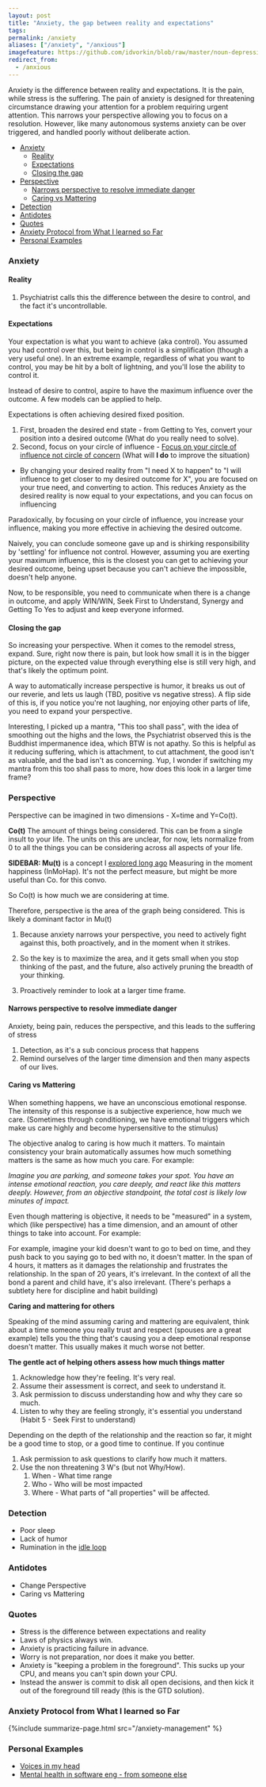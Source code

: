```yaml
---
layout: post
title: "Anxiety, the gap between reality and expectations"
tags:
permalink: /anxiety
aliases: ["/anxiety", "/anxious"]
imagefeature: https://github.com/idvorkin/blob/raw/master/noun-depression.png
redirect_from:
  - /anxious
---
```


Anxiety is the difference between reality and expectations. It is the pain, while stress is the suffering. The pain of anxiety is designed for threatening circumstance drawing your attention for a problem requiring urgent attention. This narrows your perspective allowing you to focus on a resolution. However, like many autonomous systems anxiety can be over triggered, and handled poorly without deliberate action.

<!-- prettier-ignore-start -->

<!-- vim-markdown-toc-start -->

- [Anxiety](#anxiety)
    - [Reality](#reality)
    - [Expectations](#expectations)
    - [Closing the gap](#closing-the-gap)
- [Perspective](#perspective)
    - [Narrows perspective to resolve immediate danger](#narrows-perspective-to-resolve-immediate-danger)
    - [Caring vs Mattering](#caring-vs-mattering)
- [Detection](#detection)
- [Antidotes](#antidotes)
- [Quotes](#quotes)
- [Anxiety Protocol from What I learned so Far](#anxiety-protocol-from-what-i-learned-so-far)
- [Personal Examples](#personal-examples)

<!-- vim-markdown-toc -->
<!-- prettier-ignore-end -->

### Anxiety

#### Reality

1. Psychiatrist calls this the difference between the desire to control, and the fact it's uncontrollable.

#### Expectations

Your expectation is what you want to achieve (aka control). You assumed you had control over this, but being in control is a simplification (though a very useful one). In an extreme example, regardless of what you want to control, you may be hit by a bolt of lightning, and you'll lose the ability to control it.

Instead of desire to control, aspire to have the maximum influence over the outcome. A few models can be applied to help.

Expectations is often achieving desired fixed position.

1. First, broaden the desired end state - from Getting to Yes, convert your position into a desired outcome (What do you really need to solve).
1. Second, focus on your circle of influence - [Focus on your circle of influence not circle of concern](/7h-c1) (What will **I do** to improve the situation)

- By changing your desired reality from "I need X to happen" to "I will influence to get closer to my desired outcome for X", you are focused on your true need, and converting to action. This reduces Anxiety as the desired reality is now equal to your expectations, and you can focus on influencing

Paradoxically, by focusing on your circle of influence, you increase your influence, making you more effective in achieving the desired outcome.

Naively, you can conclude someone gave up and is shirking responsibility by 'settling' for influence not control. However, assuming you are exerting your maximum influence, this is the closest you can get to achieving your desired outcome, being upset because you can't achieve the impossible, doesn't help anyone.

Now, to be responsible, you need to communicate when there is a change in outcome, and apply WIN/WIN, Seek First to Understand, Synergy and Getting To Yes to adjust and keep everyone informed.

#### Closing the gap

So increasing your perspective. When it comes to the remodel stress, expand. Sure, right now there is pain, but look how small it is in the bigger picture, on the expected value through everything else is still very high, and that's likely the optimum point.

A way to automatically increase perspective is humor, it breaks us out of our reverie, and lets us laugh (TBD, positive vs negative stress). A flip side of this is, if you notice you're not laughing, nor enjoying other parts of life, you need to expand your perspective.

Interesting, I picked up a mantra, "This too shall pass", with the idea of smoothing out the highs and the lows, the Psychiatrist observed this is the Buddhist impermanence idea, which BTW is not apathy. So this is helpful as it reducing suffering, which is attachment, to cut attachment, the good isn't as valuable, and the bad isn't as concerning. Yup, I wonder if switching my mantra from this too shall pass to more, how does this look in a larger time frame?

### Perspective

Perspective can be imagined in two dimensions - X=time and Y=Co(t).

**Co(t)** The amount of things being considered. This can be from a single insult to your life. The units on this are unclear, for now, lets normalize from 0 to all the things you can be considering across all aspects of your life.

**SIDEBAR: Mu(t)** is a concept I [explored long ago](http://ig2600.blogspot.com/2015/05/measuring-in-moment-happiness-with.html) Measuring in the moment happiness (InMoHap). It's not the perfect measure, but might be more useful than Co. for this convo.

So Co(t) is how much we are considering at time.

Therefore, perspective is the area of the graph being considered. This is likely a dominant factor in Mu(t)

1. Because anxiety narrows your perspective, you need to actively fight against this, both proactively, and in the moment when it strikes.

1. So the key is to maximize the area, and it gets small when you stop thinking of the past, and the future, also actively pruning the breadth of your thinking.

1. Proactively reminder to look at a larger time frame.

#### Narrows perspective to resolve immediate danger

Anxiety, being pain, reduces the perspective, and this leads to the suffering of stress

1. Detection, as it's a sub concious process that happens
2. Remind ourselves of the larger time dimension and then many aspects of our lives.

#### Caring vs Mattering

When something happens, we have an unconscious emotional response. The intensity of this response is a subjective experience, how much we care. (Sometimes through conditioning, we have emotional triggers which make us care highly and become hypersensitive to the stimulus)

The objective analog to caring is how much it matters. To maintain consistency your brain automatically assumes how much something matters is the same as how much you care. For example:

_Imagine you are parking, and someone takes your spot. You have an intense emotional reaction, you care deeply, and react like this matters deeply. However, from an objective standpoint, the total cost is likely low minutes of impact._

Even though mattering is objective, it needs to be "measured" in a system, which (like perspective) has a time dimension, and an amount of other things to take into account. For example:

For example, imagine your kid doesn't want to go to bed on time, and they push back to you saying go to bed with no, it doesn't matter. In the span of 4 hours, it matters as it damages the relationship and frustrates the relationship. In the span of 20 years, it's irrelevant. In the context of all the bond a parent and child have, it's also irrelevant. (There's perhaps a subtlety here for discipline and habit building)

**Caring and mattering for others**

Speaking of the mind assuming caring and mattering are equivalent, think about a time someone you really trust and respect (spouses are a great example) tells you the thing that's causing you a deep emotional response doesn't matter. This usually makes it much worse not better.

**The gentle act of helping others assess how much things matter**

1. Acknowledge how they're feeling. It's very real.
1. Assume their assessment is correct, and seek to understand it.
1. Ask permission to discuss understanding how and why they care so much.
1. Listen to why they are feeling strongly, it's essential you understand (Habit 5 - Seek First to understand)

Depending on the depth of the relationship and the reaction so far, it might be a good time to stop, or a good time to continue. If you continue

1. Ask permission to ask questions to clarify how much it matters.
1. Use the non threatening 3 W's (but not Why/How).
   1. When - What time range
   1. Who - Who will be most impacted
   1. Where - What parts of "all properties" will be affected.

### Detection

- Poor sleep
- Lack of humor
- Rumination in the [idle loop](/idle-loop)

### Antidotes

- Change Perspective
- Caring vs Mattering

### Quotes

- Stress is the difference between expectations and reality
- Laws of physics always win.
- Anxiety is practicing failure in advance.
- Worry is not preparation, nor does it make you better.
- Anxiety is "keeping a problem in the foreground". This sucks up your CPU, and means you can't spin down your CPU.
- Instead the answer is commit to disk all open decisions, and then kick it out of the foreground till ready (this is the GTD solution).

### Anxiety Protocol from What I learned so Far

{%include summarize-page.html src="/anxiety-management" %}

### Personal Examples

- [Voices in my head](/voices)
- [Mental health in software eng - from someone else](https://vadimkravcenko.com/shorts/mental-health-in-software-engineering/)
